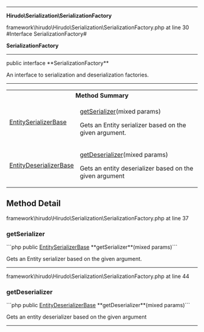 - - -

**Hirudo\Serialization\SerializationFactory**
<div class="location">framework\hirudo\Hirudo\Serialization\SerializationFactory.php at line 30</div>
#Interface SerializationFactory#

**SerializationFactory**


- - -

<p class="signature">public  interface **SerializationFactory**</p>

<div class="comment" id="overview_description"><p>An interface to serialization and deserialization factories.</p></div>

- - -

<table id="summary_method">
<tr><th colspan="2">Method Summary</th></tr>
<tr>
<td class="type"> <a href="../../hirudo/serialization/entityserializerbase.html">EntitySerializerBase</a></td>
<td class="description"><p class="name"><a href="#getSerializer">getSerializer</a>(mixed params)</p><p class="description">Gets an Entity serializer based on the given argument.</p></td>
</tr>
<tr>
<td class="type"> <a href="../../hirudo/serialization/entitydeserializerbase.html">EntityDeserializerBase</a></td>
<td class="description"><p class="name"><a href="#getDeserializer">getDeserializer</a>(mixed params)</p><p class="description">Gets an entity deserializer based on the given argument</p></td>
</tr>
</table>

<h2 id="detail_method">Method Detail</h2>
<div class="location">framework\hirudo\Hirudo\Serialization\SerializationFactory.php at line 37</div>
<h3 id="getSerializer()">getSerializer</h3>
```php
public  <a href="../../hirudo/serialization/entityserializerbase.html">EntitySerializerBase</a> **getSerializer**(mixed params)```
<div class="details">
<p>Gets an Entity serializer based on the given argument.</p></div>

- - -

<div class="location">framework\hirudo\Hirudo\Serialization\SerializationFactory.php at line 44</div>
<h3 id="getDeserializer()">getDeserializer</h3>
```php
public  <a href="../../hirudo/serialization/entitydeserializerbase.html">EntityDeserializerBase</a> **getDeserializer**(mixed params)```
<div class="details">
<p>Gets an entity deserializer based on the given argument</p></div>

- - -

